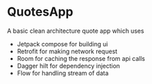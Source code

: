 # QuotesApp
A basic clean architecture quote app which uses 
- Jetpack compose for building ui
- Retrofit for making network request
- Room for caching the response from api calls
- Dagger hilt for dependency injection
- Flow for handling stream of data
